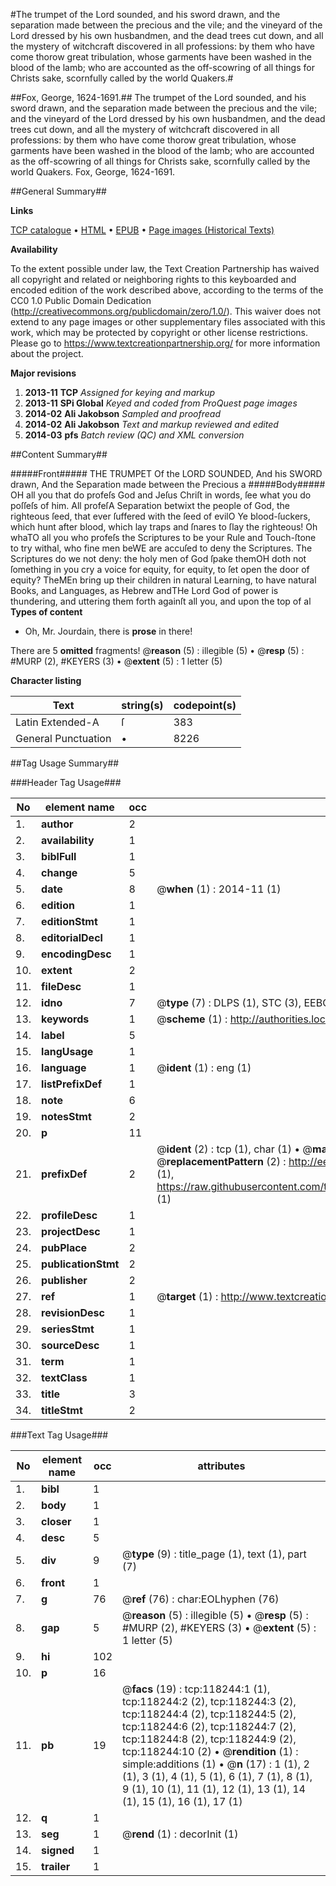 #The trumpet of the Lord sounded, and his sword drawn, and the separation made between the precious and the vile; and the vineyard of the Lord dressed by his own husbandmen, and the dead trees cut down, and all the mystery of witchcraft discovered in all professions: by them who have come thorow great tribulation, whose garments have been washed in the blood of the lamb; who are accounted as the off-scowring of all things for Christs sake, scornfully called by the world Quakers.#

##Fox, George, 1624-1691.##
The trumpet of the Lord sounded, and his sword drawn, and the separation made between the precious and the vile; and the vineyard of the Lord dressed by his own husbandmen, and the dead trees cut down, and all the mystery of witchcraft discovered in all professions: by them who have come thorow great tribulation, whose garments have been washed in the blood of the lamb; who are accounted as the off-scowring of all things for Christs sake, scornfully called by the world Quakers.
Fox, George, 1624-1691.

##General Summary##

**Links**

[TCP catalogue](http://www.ota.ox.ac.uk/tcp/)  • 
[HTML](http://tei.it.ox.ac.uk/tcp/Texts-HTML/free/A84/A84829.html)  • 
[EPUB](http://tei.it.ox.ac.uk/tcp/Texts-EPUB/free/A84/A84829.epub) • 
[Page images (Historical Texts)](https://historicaltexts.jisc.ac.uk/eebo-99865985e)

**Availability**

To the extent possible under law, the Text Creation Partnership has waived all copyright and related or neighboring rights to this keyboarded and encoded edition of the work described above, according to the terms of the CC0 1.0 Public Domain Dedication (http://creativecommons.org/publicdomain/zero/1.0/). This waiver does not extend to any page images or other supplementary files associated with this work, which may be protected by copyright or other license restrictions. Please go to https://www.textcreationpartnership.org/ for more information about the project.

**Major revisions**

1. __2013-11__ __TCP__ *Assigned for keying and markup*
1. __2013-11__ __SPi Global__ *Keyed and coded from ProQuest page images*
1. __2014-02__ __Ali Jakobson__ *Sampled and proofread*
1. __2014-02__ __Ali Jakobson__ *Text and markup reviewed and edited*
1. __2014-03__ __pfs__ *Batch review (QC) and XML conversion*

##Content Summary##

#####Front#####
THE TRUMPET Of the LORD SOUNDED, And his SWORD drawn, And the Separation made between the Precious a
#####Body#####
OH all you that do profeſs God and Jeſus Chriſt in words, ſee what you do poſſeſs of him. All profeſA Separation betwixt the people of God, the righteous ſeed, that ever ſuffered with the ſeed of evilO Ye blood-ſuckers, which hunt after blood, which lay traps and ſnares to ſlay the righteous! Oh whaTO all you who profeſs the Scriptures to be your Rule and Touch-ſtone to try withal, who fine men beWE are accuſed to deny the Scriptures. The Scriptures do we not deny: the holy men of God ſpake themOH doth not ſomething in you cry a voice for equity, for equity, to ſet open the door of equity? TheMEn bring up their children in natural Learning, to have natural Books, and Languages, as Hebrew andTHe Lord God of power is thundering, and uttering them forth againſt all you, and upon the top of al
**Types of content**

  * Oh, Mr. Jourdain, there is **prose** in there!

There are 5 **omitted** fragments! 
 @__reason__ (5) : illegible (5)  •  @__resp__ (5) : #MURP (2), #KEYERS (3)  •  @__extent__ (5) : 1 letter (5)

**Character listing**


|Text|string(s)|codepoint(s)|
|---|---|---|
|Latin Extended-A|ſ|383|
|General Punctuation|•|8226|

##Tag Usage Summary##

###Header Tag Usage###

|No|element name|occ|attributes|
|---|---|---|---|
|1.|__author__|2||
|2.|__availability__|1||
|3.|__biblFull__|1||
|4.|__change__|5||
|5.|__date__|8| @__when__ (1) : 2014-11 (1)|
|6.|__edition__|1||
|7.|__editionStmt__|1||
|8.|__editorialDecl__|1||
|9.|__encodingDesc__|1||
|10.|__extent__|2||
|11.|__fileDesc__|1||
|12.|__idno__|7| @__type__ (7) : DLPS (1), STC (3), EEBO-CITATION (1), PROQUEST (1), VID (1)|
|13.|__keywords__|1| @__scheme__ (1) : http://authorities.loc.gov/ (1)|
|14.|__label__|5||
|15.|__langUsage__|1||
|16.|__language__|1| @__ident__ (1) : eng (1)|
|17.|__listPrefixDef__|1||
|18.|__note__|6||
|19.|__notesStmt__|2||
|20.|__p__|11||
|21.|__prefixDef__|2| @__ident__ (2) : tcp (1), char (1)  •  @__matchPattern__ (2) : ([0-9\-]+):([0-9IVX]+) (1), (.+) (1)  •  @__replacementPattern__ (2) : http://eebo.chadwyck.com/downloadtiff?vid=$1&page=$2 (1), https://raw.githubusercontent.com/textcreationpartnership/Texts/master/tcpchars.xml#$1 (1)|
|22.|__profileDesc__|1||
|23.|__projectDesc__|1||
|24.|__pubPlace__|2||
|25.|__publicationStmt__|2||
|26.|__publisher__|2||
|27.|__ref__|1| @__target__ (1) : http://www.textcreationpartnership.org/docs/. (1)|
|28.|__revisionDesc__|1||
|29.|__seriesStmt__|1||
|30.|__sourceDesc__|1||
|31.|__term__|1||
|32.|__textClass__|1||
|33.|__title__|3||
|34.|__titleStmt__|2||


###Text Tag Usage###

|No|element name|occ|attributes|
|---|---|---|---|
|1.|__bibl__|1||
|2.|__body__|1||
|3.|__closer__|1||
|4.|__desc__|5||
|5.|__div__|9| @__type__ (9) : title_page (1), text (1), part (7)|
|6.|__front__|1||
|7.|__g__|76| @__ref__ (76) : char:EOLhyphen (76)|
|8.|__gap__|5| @__reason__ (5) : illegible (5)  •  @__resp__ (5) : #MURP (2), #KEYERS (3)  •  @__extent__ (5) : 1 letter (5)|
|9.|__hi__|102||
|10.|__p__|16||
|11.|__pb__|19| @__facs__ (19) : tcp:118244:1 (1), tcp:118244:2 (2), tcp:118244:3 (2), tcp:118244:4 (2), tcp:118244:5 (2), tcp:118244:6 (2), tcp:118244:7 (2), tcp:118244:8 (2), tcp:118244:9 (2), tcp:118244:10 (2)  •  @__rendition__ (1) : simple:additions (1)  •  @__n__ (17) : 1 (1), 2 (1), 3 (1), 4 (1), 5 (1), 6 (1), 7 (1), 8 (1), 9 (1), 10 (1), 11 (1), 12 (1), 13 (1), 14 (1), 15 (1), 16 (1), 17 (1)|
|12.|__q__|1||
|13.|__seg__|1| @__rend__ (1) : decorInit (1)|
|14.|__signed__|1||
|15.|__trailer__|1||
